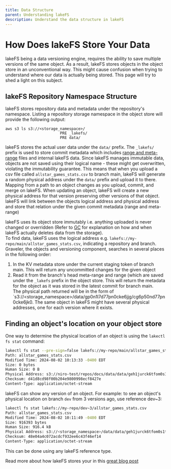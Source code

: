 ```yaml
---
title: Data Structure
parent: Understanding lakeFS
description: Understand the data structure in lakeFS
---
```


# How Does lakeFS Store Your Data
lakeFS being a data versioning engine, requires the ability to save multiple versions of the same object. As a result, lakeFS stores objects in the object store
in an unconventional way.
This might cause confusion when trying to understand where our data is actually being stored. This page will try to shed a light on this subject.

## lakeFS Repository Namespace Structure
lakeFS stores repository data and metadata under the repository's namespace.
Listing a repository storage namespace in the object store will provide the following output:

```shell
aws s3 ls s3://<storage_namespace>/
                        PRE _lakefs/
                        PRE data/
```

lakeFS stores the actual user data under the `data/` prefix. The `_lakefs/` prefix is used to store commit metadata which includes [range and meta-range](../understand/how/versioning-internals.md) files and internal lakeFS data.
Since lakeFS manages immutable data, objects are not saved using their logical name - these might get overwritten, violating the immutability guarantee. This means that when you upload a csv file called `allstar_games_stats.csv` to branch main, lakeFS will generate a random physical
address under the `data/` prefix and upload it to there.  
Mapping from a path to an object changes as you upload, commit, and merge on lakeFS. When updating an object, lakeFS will create a new physical address for that version preserving other versions of that object.
lakeFS will link between the objects logical address and physical address and store that relation under the given commit metadata (range and meta-range)

lakeFS uses its object store immutably i.e. anything uploaded is never changed or overridden (Refer to [GC](../howto/garbage-collection/index.md) for explanation on how and when lakeFS actually deletes data from the storage).  
To find data, lakeFS uses the logical address e.g. `lakefs://my-repo/main/allstar_games_stats.csv`, indicating a repository and branch. Graveler, the objects and versioning component, searches in several places in the following order:

1. In the KV metadata store under the current staging token of branch main. This will return any uncommitted changes for the given object
2. Read it from the branch's head meta-range and range (which are saved under the `_lakefs` prefix in the object store. This will return the metadata for the object as it was stored in the latest commit for branch main.  
The physical path returned will be in the form of `s3://<storage_namespace>/data/gp0n1l7d77pn0cke6jjg/cg6p50nd77pn0cke6jk0. The same object in lakeFS might have several physical addresses, one for each version where it exists.

## Finding an object's location on your object store
One way to determine the physical location of an object is using the `lakectl fs stat` command:

```bash
lakectl fs stat --pre-sign=false lakefs://my-repo/main/allstar_games_stats.csv
Path: allstar_games_stats.csv
Modified Time: 2024-08-02 10:13:33 -0400 EDT
Size: 0 bytes
Human Size: 0 B
Physical Address: s3://niro-test/repos/docs/data/data/geh1jurck6tfom0s1t8g/cqmej33ck6tfom0s1tvg
Checksum: d41d8cd98f00b204e9800998ecf8427e
Content-Type: application/octet-stream
```

lakeFS can show any version of an object. For example: to see an object's physical location on branch `dev` from 3 versions ago, use reference dev~3:

```bash
lakectl fs stat lakefs://my-repo/dev~3/allstar_games_stats.csv
Path: allstar_games_stats.csv
Modified Time: 2024-08-02 10:11:49 -0400 EDT
Size: 916393 bytes
Human Size: 916.4 kB
Physical Address: s3://<storage_namespace>/data/data/geh1jurck6tfom0s1t8g/cqmei9bck6tfom0s1tt0
Checksum: 48e04a4c072acdcf932ee6c43f46ef14
Content-Type: application/octet-stream
```

This can be done using any lakeFS reference type.

Read more about how lakeFS stores your in this [great blog post](https://lakefs.io/blog/where-is-my-data/)
